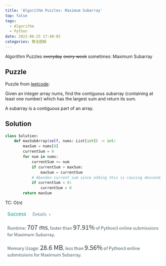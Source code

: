 ```yaml
---
title: 'Algorithm Puzzles: Maximum Subarray'
top: false
tags:
  - Algorithm
  - Python
date: 2022-06-25 17:40:02
categories: 算法题解
---
```

Algorithm Puzzles ~~everyday~~ ~~every week~~ sometimes: Maximum Subarray
<!--more-->
## Puzzle
Puzzle from [leetcode](https://leetcode.com):

Given an integer array nums, find the contiguous subarray (containing at least one number) which has the largest sum and return its sum.

A subarray is a contiguous part of an array.

## Solution

```python
class Solution:
    def maxSubArray(self, nums: List[int]) -> int:
        maxSum = nums[0]
        currentSum = 0
        for num in nums:
            currentSum += num
            if currentSum > maxSum:
                maxSum = currentSum
            # Abandon current sum since adding this is causing descending results
            if currentSum < 0:
                currentSum = 0
        return maxSum
```

TC: O(n)

![](Algorithm-Puzzles-Maximum-Subarray/s1.png)
